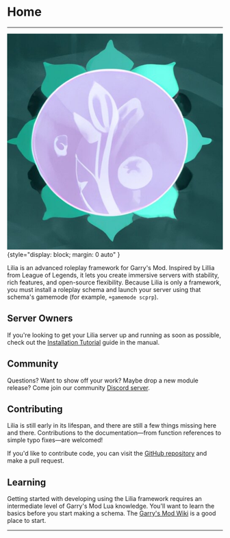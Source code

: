# Home

---
![Lilia Logo](assets/logo_big.png){style="display: block; margin: 0 auto" }

Lilia is an advanced roleplay framework for Garry's Mod. Inspired by Lillia from League of Legends, it lets you create immersive servers with stability, rich features, and open-source flexibility. Because Lilia is only a framework, you must install a roleplay schema and launch your server using that schema's gamemode (for example, `+gamemode scprp`).

## Server Owners

If you're looking to get your Lilia server up and running as soon as possible, check out the [Installation Tutorial](./information/installing_the_gamemode.md) guide in the manual.

## Community

Questions? Want to show off your work? Maybe drop a new module release? Come join our community [Discord server](https://discord.gg/esCRH5ckbQ).

## Contributing

Lilia is still early in its lifespan, and there are still a few things missing here and there. Contributions to the documentation—from function references to simple typo fixes—are welcomed!

If you'd like to contribute code, you can visit the [GitHub repository](https://github.com/LiliaFramework/Lilia/) and make a pull request.

## Learning

Getting started with developing using the Lilia framework requires an intermediate level of Garry's Mod Lua knowledge. You'll want to learn the basics before you start making a schema. The [Garry's Mod Wiki](https://wiki.facepunch.com/gmod/) is a good place to start.

---
